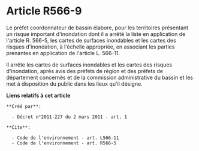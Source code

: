 # Article R566-9

Le préfet coordonnateur de bassin élabore, pour les territoires présentant un risque important d'inondation dont il a arrêté
la liste en application de l'article R. 566-5, les cartes de surfaces inondables et les cartes des risques d'inondation, à
l'échelle appropriée, en associant les parties prenantes en application de l'article L. 566-11.

Il arrête les cartes de surfaces inondables et les cartes des risques d'inondation, après avis des préfets de région et des
préfets de département concernés et de la commission administrative du bassin et les met à disposition du public dans les
lieux qu'il désigne.

**Liens relatifs à cet article**

	**Créé par**:

	  - Décret n°2011-227 du 2 mars 2011 - art. 1

	**Cite**:

	  - Code de l'environnement - art. L566-11
	  - Code de l'environnement - art. R566-5
